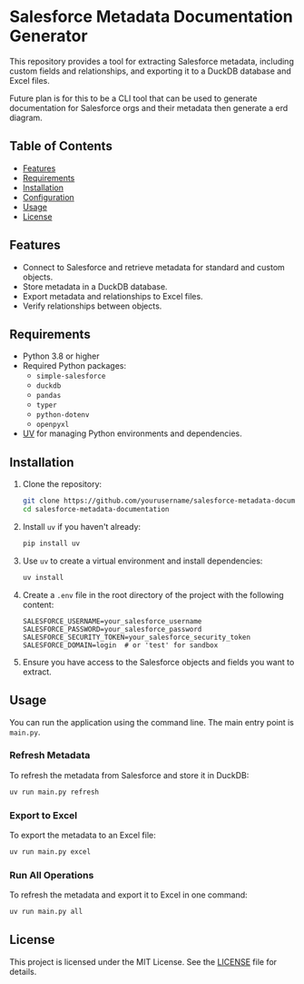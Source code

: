 # Salesforce Metadata Documentation Generator

This repository provides a tool for extracting Salesforce metadata, including custom fields and relationships, and exporting it to a DuckDB database and Excel files.

Future plan is for this to be a CLI tool that can be used to generate documentation for Salesforce orgs and their metadata then generate a erd diagram.

## Table of Contents

- [Features](#features)
- [Requirements](#requirements)
- [Installation](#installation)
- [Configuration](#configuration)
- [Usage](#usage)
- [License](#license)

## Features

- Connect to Salesforce and retrieve metadata for standard and custom objects.
- Store metadata in a DuckDB database.
- Export metadata and relationships to Excel files.
- Verify relationships between objects.

## Requirements

- Python 3.8 or higher
- Required Python packages:
  - `simple-salesforce`
  - `duckdb`
  - `pandas`
  - `typer`
  - `python-dotenv`
  - `openpyxl`
- [UV](https://github.com/astral-sh/uv) for managing Python environments and dependencies.

## Installation

1. Clone the repository:

   ```bash
   git clone https://github.com/yourusername/salesforce-metadata-documentation.git
   cd salesforce-metadata-documentation
   ```

2. Install `uv` if you haven't already:

   ```bash
   pip install uv
   ```

3. Use `uv` to create a virtual environment and install dependencies:

   ```bash
   uv install
   ```

4. Create a `.env` file in the root directory of the project with the following content:

   ```plaintext
   SALESFORCE_USERNAME=your_salesforce_username
   SALESFORCE_PASSWORD=your_salesforce_password
   SALESFORCE_SECURITY_TOKEN=your_salesforce_security_token
   SALESFORCE_DOMAIN=login  # or 'test' for sandbox
   ```

5. Ensure you have access to the Salesforce objects and fields you want to extract.

## Usage

You can run the application using the command line. The main entry point is `main.py`.

### Refresh Metadata

To refresh the metadata from Salesforce and store it in DuckDB:

```bash
uv run main.py refresh
```

### Export to Excel

To export the metadata to an Excel file:

```bash
uv run main.py excel
```

### Run All Operations

To refresh the metadata and export it to Excel in one command:

```bash
uv run main.py all
```

## License

This project is licensed under the MIT License. See the [LICENSE](LICENSE) file for details.